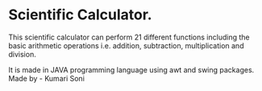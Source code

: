 # Scientific Calculator.
This scientific calculator can perform 21 different functions including the basic arithmetic operations i.e. addition, subtraction, multiplication and division. 

It is made in JAVA programming language using awt and swing packages. 
Made by - Kumari Soni
